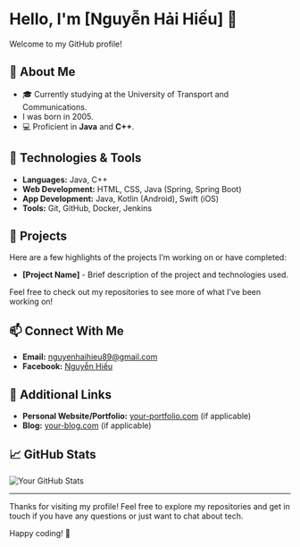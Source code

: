 # Hello, I'm [Nguyễn Hải Hiếu] 👋

Welcome to my GitHub profile!

## 🚀 About Me

- 🎓 Currently studying at the University of Transport and Communications.
- I was born in 2005.
- 💻 Proficient in **Java** and **C++**.

## 🔧 Technologies & Tools

- **Languages:** Java, C++
- **Web Development:** HTML, CSS, Java (Spring, Spring Boot)
- **App Development:** Java, Kotlin (Android), Swift (iOS)
- **Tools:** Git, GitHub, Docker, Jenkins

## 🌟 Projects

Here are a few highlights of the projects I’m working on or have completed:

- **[Project Name]** - Brief description of the project and technologies used.

Feel free to check out my repositories to see more of what I've been working on!

## 📫 Connect With Me

- **Email:** [nguyenhaihieu89@gmail.com](mailto:nguyenhaihieu89@gmail.com)
- **Facebook:** [Nguyễn Hiếu](https://www.facebook.com/profile.php?id=100022548679159)

## 🔗 Additional Links

- **Personal Website/Portfolio:** [your-portfolio.com](https://your-portfolio.com) (if applicable)
- **Blog:** [your-blog.com](https://your-blog.com) (if applicable)

## 📈 GitHub Stats

![Your GitHub Stats](https://github-readme-stats.vercel.app/api?username=hina-kasumi&show_icons=true&hide_title=false&hide=prs&count_private=true&theme=radical)

---

Thanks for visiting my profile! Feel free to explore my repositories and get in touch if you have any questions or just want to chat about tech.

Happy coding! 🎉

